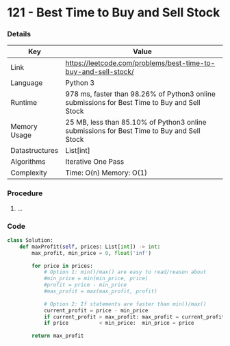 # 121 - Best Time to Buy and Sell Stock

### Details

| Key | Value |
| --- | ----- |
| Link | https://leetcode.com/problems/best-time-to-buy-and-sell-stock/
| Language | Python 3
| Runtime | 978 ms, faster than 98.26% of Python3 online submissions for Best Time to Buy and Sell Stock
| Memory Usage | 25 MB, less than 85.10% of Python3 online submissions for Best Time to Buy and Sell Stock
| Datastructures | List[int]
| Algorithms | Iterative One Pass
| Complexity | Time: O(n) Memory: O(1)

### Procedure

1. ...

### Code

```python
class Solution:
    def maxProfit(self, prices: List[int]) -> int:
        max_profit, min_price = 0, float('inf')
        
        for price in prices:
            # Option 1: min()/max() are easy to read/reason about
            #min_price = min(min_price, price)
            #profit = price - min_price
            #max_profit = max(max_profit, profit)
            
            # Option 2: If statements are faster than min()/max()
            current_profit = price - min_price
            if current_profit > max_profit: max_profit = current_profit
            if price          < min_price:  min_price = price
            
        return max_profit
```
